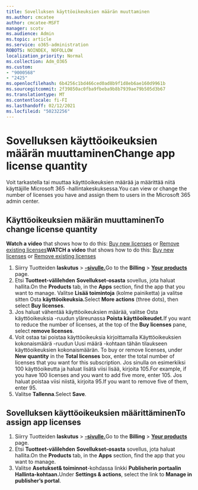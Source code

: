 ```yaml
---
title: Sovelluksen käyttöoikeuksien määrän muuttaminen
ms.author: cmcatee
author: cmcatee-MSFT
manager: scotv
ms.audience: Admin
ms.topic: article
ms.service: o365-administration
ROBOTS: NOINDEX, NOFOLLOW
localization_priority: Normal
ms.collection: Adm_O365
ms.custom:
- "9000568"
- "2425"
ms.openlocfilehash: 6b4256c1bd466ced0ad8b9f1d8eb6ae160d9961b
ms.sourcegitcommit: 2f39850ac0fba9fbeba9b8b7939ae79b505d3b67
ms.translationtype: MT
ms.contentlocale: fi-FI
ms.lasthandoff: 02/12/2021
ms.locfileid: "50232256"
---
```

# <a name="change-app-license-quantity"></a><span data-ttu-id="13164-102">Sovelluksen käyttöoikeuksien määrän muuttaminen</span><span class="sxs-lookup"><span data-stu-id="13164-102">Change app license quantity</span></span>

<span data-ttu-id="13164-103">Voit tarkastella tai muuttaa käyttöoikeuksien määrää ja määrittää niitä käyttäjille Microsoft 365 -hallintakeskuksessa.</span><span class="sxs-lookup"><span data-stu-id="13164-103">You can view or change the number of licenses you have and assign them to users in the Microsoft 365 admin center.</span></span>

## <a name="to-change-license-quantity"></a><span data-ttu-id="13164-104">Käyttöoikeuksien määrän muuttaminen</span><span class="sxs-lookup"><span data-stu-id="13164-104">To change license quantity</span></span>

<span data-ttu-id="13164-105">**Watch a video** that shows how to do this: [Buy new licenses](https://go.microsoft.com/fwlink/p/?linkid=2154857) or [Remove existing licenses](https://go.microsoft.com/fwlink/p/?linkid=2154938)</span><span class="sxs-lookup"><span data-stu-id="13164-105">**WATCH a video** that shows how to do this: [Buy new licenses](https://go.microsoft.com/fwlink/p/?linkid=2154857) or [Remove existing licenses](https://go.microsoft.com/fwlink/p/?linkid=2154938)</span></span>

1. <span data-ttu-id="13164-106">Siirry Tuotteiden **laskutus**  >  **[-sivulle.](https://go.microsoft.com/fwlink/p/?linkid=842054)**</span><span class="sxs-lookup"><span data-stu-id="13164-106">Go to the **Billing** > **[Your products](https://go.microsoft.com/fwlink/p/?linkid=842054)** page.</span></span>
2. <span data-ttu-id="13164-107">Etsi **Tuotteet-välilehden** **Sovellukset-osasta** sovellus, jota haluat hallita.</span><span class="sxs-lookup"><span data-stu-id="13164-107">On the **Products** tab, in the **Apps** section, find the app that you want to manage.</span></span> <span data-ttu-id="13164-108">Valitse **Lisää toimintoja** (kolme painiketta) ja valitse sitten Osta **käyttöoikeuksia.**</span><span class="sxs-lookup"><span data-stu-id="13164-108">Select **More actions** (three dots), then select **Buy licenses**.</span></span>
3. <span data-ttu-id="13164-109">Jos haluat vähentää käyttöoikeuksien määrää, valitse Osta  käyttöoikeuksia -ruudun yläreunassa **Poista käyttöoikeudet.**</span><span class="sxs-lookup"><span data-stu-id="13164-109">If you want to reduce the number of licenses, at the top of the **Buy licenses** pane, select **remove licenses**.</span></span>
4. <span data-ttu-id="13164-110">Voit ostaa tai poistaa  käyttöoikeuksia kirjoittamalla Käyttöoikeuksien kokonaismäärä -ruudun Uusi määrä -kohtaan tähän tilaukseen käyttöoikeuksien kokonaismäärän. </span><span class="sxs-lookup"><span data-stu-id="13164-110">To buy or remove licenses, under **New quantity** in the **Total licenses** box, enter the total number of licenses that you want for this subscription.</span></span> <span data-ttu-id="13164-111">Jos sinulla on esimerkiksi 100 käyttöoikeutta ja haluat lisätä viisi lisää, kirjoita 105.</span><span class="sxs-lookup"><span data-stu-id="13164-111">For example, if you have 100 licenses and you want to add five more, enter 105.</span></span> <span data-ttu-id="13164-112">Jos haluat poistaa viisi niistä, kirjoita 95.</span><span class="sxs-lookup"><span data-stu-id="13164-112">If you want to remove five of them, enter 95.</span></span>
5. <span data-ttu-id="13164-113">Valitse **Tallenna**.</span><span class="sxs-lookup"><span data-stu-id="13164-113">Select **Save**.</span></span>

## <a name="to-assign-app-licenses"></a><span data-ttu-id="13164-114">Sovelluksen käyttöoikeuksien määrittäminen</span><span class="sxs-lookup"><span data-stu-id="13164-114">To assign app licenses</span></span>

1. <span data-ttu-id="13164-115">Siirry Tuotteiden **laskutus**  >  **[-sivulle.](https://go.microsoft.com/fwlink/p/?linkid=842054)**</span><span class="sxs-lookup"><span data-stu-id="13164-115">Go to the **Billing** > **[Your products](https://go.microsoft.com/fwlink/p/?linkid=842054)** page.</span></span>
2. <span data-ttu-id="13164-116">Etsi **Tuotteet-välilehden** **Sovellukset-osasta** sovellus, jota haluat hallita.</span><span class="sxs-lookup"><span data-stu-id="13164-116">On the **Products** tab, in the **Apps** section, find the app that you want to manage.</span></span>
3. <span data-ttu-id="13164-117">Valitse **Asetukset& toiminnot**-kohdassa linkki **Publisherin portaalin Hallinta-kohtaan.**</span><span class="sxs-lookup"><span data-stu-id="13164-117">Under **Settings & actions**, select the link to **Manage in publisher’s portal**.</span></span>